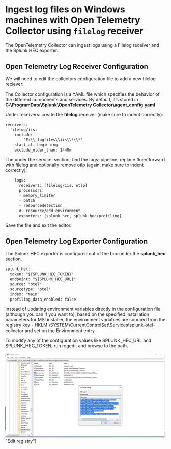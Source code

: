 # Ingest log files on Windows machines with Open Telemetry Collector using `filelog` receiver

The OpenTelemetry Collector can ingest logs using a Filelog receiver and the Splunk HEC exporter.

## Open Telemetry Log Receiver Configuration

We will need to edit the collectors configuration file to add a new filelog reciever:

The Collector configuration is a YAML file  which specifies the behavior of the different components and services. 
By default, it’s stored in **C:\ProgramData\Splunk\OpenTelemetry Collector\agent_config.yaml**


Under receivers: create the **filelog** receiver (make sure to indent correctly):

```
receivers:
  filelog/iis:
    include:
      - 'E:\\_logfiles\\iis\\*\\*'
    start_at: beginning
    exclude_older_than: 1440m
```

The under the service: section, find the logs: pipeline, replace fluentforward with filelog and optionally remove otlp (again, make sure to indent correctly):

```
    logs:
      receivers: [filelog/iis, otlp]
      processors:
      - memory_limiter
      - batch
      - resourcedetection
      #- resource/add_environment
      exporters: [splunk_hec, splunk_hec/profiling]
```

Save the file and exit the editor.


## Open Telemetry Log Exporter Configuration


The Splunk HEC exporter is configured out of the box under the **splunk_hec** section.

```
splunk_hec:
  token: "${SPLUNK_HEC_TOKEN}"
  endpoint: "${SPLUNK_HEC_URL}"
  source: "otel"
  sourcetype: "otel"
  index: "main"
  profiling_data_enabled: false
```


Instead of updating environment variables directly in the configuration file (although you can if you want to), based on the specified installation parameters for MSI installer, the environment variables are sourced from the registry key - HKLM:\SYSTEM\CurrentControlSet\Services\splunk-otel-collector and set on the Environment entry.

To modify any of the configuration values like SPLUNK_HEC_URL and SPLUNK_HEC_TOKEN, run regedit and browse to the path.

![regedit](splunk-otel-collector-regedit.png) "Edit registry")


